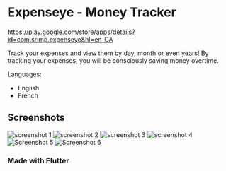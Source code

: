 # Expenseye - Money Tracker
https://play.google.com/store/apps/details?id=com.srimp.expenseye&hl=en_CA

Track your expenses and view them by day, month or even years! By tracking your expenses, you will be consciously saving money overtime.

Languages:
- English
- French

## Screenshots
![screenshot 1](https://lh3.googleusercontent.com/ZhkZD_qLHi3jQjsqm2KLP0uy47TVqnlQ_WlrEYDcikU3YxW5V14Ek8NPb4m8kgolJA=w1920-h907-rw)
![screenshot 2](https://lh3.googleusercontent.com/FDDLBjS889Rg9QsbZJEaHYcXA-nDAntjb4s9HZpdRD4iPGdNZtBgwwgeZWpUg8RMNYkc=w1920-h907-rw)
![screenshot 3](https://lh3.googleusercontent.com/jIulnLtexOTuweqcH1FP31EwavYe6ipXSZ1CzTqVtsOLCfoSmRIlnpi9nmMt5sjwfQ=w1920-h907-rw)
![screenshot 4](https://lh3.googleusercontent.com/67FLUcas4blZDS5FhQplzDeEbCBxsJZbjCGvfC7NI3sdpxNxRmtYvNEndBYaekSFOSU=w1920-h907-rw)
![Screenshot 5](https://lh3.googleusercontent.com/HJ0yyw801afSzj0aeU959V4rh52he0JnTC486KXQ-1kS00RWm8DUffGP1e5_jQh6mVs=w1920-h907-rw)
![Screenshot 6](https://lh3.googleusercontent.com/uagLCCvS3IClc0Ee_do3th42tA7mj-G1Doadz5CpYB-5rzLTJZeV-LacUT0y-A5mAABS=w1920-h907-rw)

### Made with Flutter
